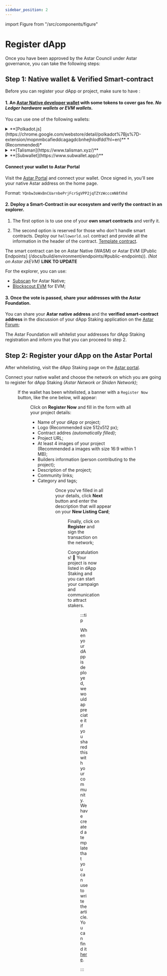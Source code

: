 ```yaml
---
sidebar_position: 2
---
```


import Figure from "/src/components/figure"

# Register dApp

Once you have been approved by the Astar Council under Astar governance, you can take the following steps:

## Step 1: Native wallet & Verified Smart-contract

Before you can register your dApp or project, make sure to have :

#### 1. An [Astar Native developer wallet](/docs/use/how-to-guides/layer-1/manage-wallets/create-wallet.md) with some tokens to cover gas fee. *No Ledger hardware wallets or EVM wallets.*

You can use one of the following wallets:

<details>
<summary>**[Polkadot.js](https://chrome.google.com/webstore/detail/polkadot%7Bjs%7D-extension/mopnmbcafieddcagagdcbnhejhlodfdd?hl=en)** *(Recommended)*</summary>

The Polkadot\{.js\} plugin provides a reasonable balance of security and usability. It provides a separate local mechanism to generate your address and interact with the Astar portal. We recommend users who are new to our ecosystem and want to create an Astar native address use this wallet. If you don't have the Polkadot JS extension you will receive a popup in our portal when you try to connect your wallet.

### Install the Browser Plugin

The browser plugin is available for both [Google Chrome](https://chrome.google.com/webstore/detail/polkadot%7Bjs%7D-extension/mopnmbcafieddcagagdcbnhejhlodfdd?hl=en) (and Chromium-based browsers like Brave) and [Firefox](https://addons.mozilla.org/en-US/firefox/addon/polkadot-js-extension). After installing the plugin, you should see the orange and white Polkadot\{.js\} logo in your browser menu bar.

<Figure src={require('/docs/use/how-to-guides/layer-1/dapp-staking/for-devs/img/Polkadotjs_1.png').default } width="75%" /> 

### Create Account

Open the Polkadot\{.js\} browser extension by clicking the logo on the top bar of your browser. You will see a browser popup.

<Figure src={require('/docs/use/how-to-guides/layer-1/dapp-staking/for-devs/img/Polkadotjs_2.png').default } width="70%" /> 

Click the big plus button `Create new account`. The Polkadot\{.js\} plugin will then use system randomness to make a new seed for you and display it to you in the form of twelve words.

<Figure src={require('/docs/use/how-to-guides/layer-1/dapp-staking/for-devs/img/Polkadotjs_3.png').default } width="70%" /> 

You should back up these words. Please, store the seed somewhere safe, secret, and secure. If you cannot access your account via Polkadot\{.js\} for some reason, you can re-enter your seed through the `Add account menu` by selecting `Import account from pre-existing seed`.

<Figure src={require('/docs/use/how-to-guides/layer-1/dapp-staking/for-devs/img/Polkadotjs_4.png').default } width="70%" /> 

Best to create an account that is allowed on any chain in the Polkadot ecosystem including Astar or Shiden Network. Your account will automatically change format when connected to a chain.

A **descriptive name** is arbitrary and for your use only. It is not stored on the blockchain and will not be visible to other users who look at your address via a block explorer. If you're juggling multiple accounts, it helps to make this as descriptive and detailed as needed.

The **password** will be used to encrypt this account's information. You will need to re-enter it when using the account for any kind of outgoing transaction or when using it to cryptographically sign a message.

After clicking on `Add the account with the generated seed`, your account is created. We recommend also saving your account as json file somewhere safe.

</details>

<details>
<summary>**[Talisman](https://www.talisman.xyz/)**</summary>

### Install the Browser Extension

The extension is available on [chrome](https://chromewebstore.google.com/detail/talisman-ethereum-and-pol/fijngjgcjhjmmpcmkeiomlglpeiijkld?hl=en-GB) and [firefox](https://addons.mozilla.org/en-US/firefox/addon/talisman-wallet-extension/).


### Create a New Account

Once the extension is downloaded you can proceed to setup your account.

1. In order to set up a wallet, click `New wallet`. 

<Figure src={require('/docs/use/how-to-guides/layer-1/dapp-staking/for-devs/img/Talisman_1.webp').default } width="90%" /> 

2. Add a password for your account and click `Continue`.

<Figure src={require('/docs/use/how-to-guides/layer-1/dapp-staking/for-devs/img/Talisman_2.webp').default } width="70%" /> 

3. Last step is to decide on allowing anonymous information to help talisman improve the wallet. Click any option and the setup is finished!

<Figure src={require('/docs/use/how-to-guides/layer-1/dapp-staking/for-devs/img/Talisman_3.webp').default } width="70%" /> 

### Create a new account in video

<p align="center"><iframe width="560" height="315" src="https://www.youtube.com/embed/JevNbPem3gQ?si=WzEGaZZ5cy4dcVkZ" title="YouTube video player" frameborder="0" allow="accelerometer; autoplay; clipboard-write; encrypted-media; gyroscope; picture-in-picture; web-share" allowfullscreen></iframe></p>

**Don't forget to Back Up Your Secret Phrase! Consult [this guide](https://docs.talisman.xyz/talisman/start/installing-talisman/back-up-your-secret-phrase) if necessary.**

</details>

<details>
<summary>**[Subwallet](https://www.subwallet.app/)**</summary>

### Install the Browser Extension

The extension is available on [chrome](https://chromewebstore.google.com/detail/subwallet-polkadot-wallet/onhogfjeacnfoofkfgppdlbmlmnplgbn) and [firefox](https://addons.mozilla.org/en-US/firefox/addon/subwallet/).

### Create a New Account

1. After installing SubWallet extension, open the wallet and choose `Create a new account`;

<Figure src={require('/docs/use/how-to-guides/layer-1/dapp-staking/for-devs/img/Subwallet_1.webp').default } width="30%" /> 

2. Create a master password and click `Continue`;

<Figure src={require('/docs/use/how-to-guides/layer-1/dapp-staking/for-devs/img/Subwallet_2.webp').default } width="30%" /> 

3. Keep your recovery phrase (also known as seed phrase or secret phrase) in a safe place;

<Figure src={require('/docs/use/how-to-guides/layer-1/dapp-staking/for-devs/img/Subwallet_3.png').default } width="30%" /> 

4. Your account has been successfully set up. Click `Exit` to get to Homepage;

### Create a new account in video

<p align="center"><iframe width="560" height="315" src="https://www.youtube.com/embed/WPZvZixXz3k?si=LdWnrFfkdJVZa3-m" title="YouTube video player" frameborder="0" allow="accelerometer; autoplay; clipboard-write; encrypted-media; gyroscope; picture-in-picture; web-share" allowfullscreen></iframe></p>

</details>

#### Connect your wallet to Astar Portal

Visit the [Astar Portal](https://portal.astar.network/astar/assets) and connect your wallet. Once signed in, you'll see your native Astar address on the home page.

Format: `YQnbw3oWxBnCUarnbePrjFcrSgVPP2jqTZYzWcccmN8fXhd`

#### 2. Deploy a Smart-Contract in our ecosystem and verify the contract in an explorer. 

1. The first option is to use one of your **own smart contracts** and verify it.

2. The second option is reserved for those who don't handle smart contracts. Deploy our `helloworld.sol` contract and provide all the information in the header of the contract. [Template contract](https://github.com/AstarNetwork/builders-program/blob/main/hellowold.sol).

The smart contract can be on Astar Native (WASM) or Astar EVM ([Public Endpoints] (/docs/build/environment/endpoints/#public-endpoints)). *(Not on Astar zkEVM)*  **LINK TO UPDATE**

For the explorer, you can use:
- [Subscan](https://astar.subscan.io/) for Astar Native;
- [Blockscout EVM](https://astar.blockscout.com/) for EVM;

#### 3. Once the vote is passed, share your addresses with the Astar Foundation.

You can share your **Astar native address** and the **verified smart-contract address** in the discussion of your dApp Staking application on the [Astar Forum](https://forum.astar.network/);

The Astar Foundation will whitelist your addresses for dApp Staking registration and inform you that you can proceed to step 2.

## Step 2: Register your dApp on the Astar Portal

After whitelisting, visit the dApp Staking page on the [Astar portal](https://portal.astar.network/astar/dapp-staking/discover).  

Connect your native wallet and choose the network on which you are going to register for dApp Staking *(Astar Network or Shiden Network)*;

<Figure src={require('/docs/use/how-to-guides/layer-1/dapp-staking/for-stakers/img/Networks.png').default } width="90%" /> 

If the wallet has been whitelisted, a banner with a `Register Now` button, like the one below, will appear:

<Figure src={require('/docs/use/how-to-guides/layer-1/dapp-staking/for-devs/img/Registration_banner.png').default} width="85%" />

Click on **Register Now** and fill in the form with all your project details:

- Name of your dApp or project;
- Logo (Recommended size 512x512 px);
- Contract addres *(automatically filled)*;
- Project URL;
- At least 4 images of your project (Recommended a images with size 16:9 within 1 MB);
- Builders information (person contributing to the project);
- Description of the project;
- Community links;
- Category and tags;

<Figure src={require('/docs/use/how-to-guides/layer-1/dapp-staking/for-devs/img/Registration_1.png').default} width="80%" />

<Figure src={require('/docs/use/how-to-guides/layer-1/dapp-staking/for-devs/img/Registration_2.png').default} width="80%" />

Once you've filled in all your details, click **Next** button and enter the description that will appear on your **New Listing Card**;

<Figure src={require('/docs/use/how-to-guides/layer-1/dapp-staking/for-devs/img/Promotion_card_2.png').default} width="85%" />

Finally, click on **Register** and sign the transaction on the network;

Congratulations! 🎉 Your project is now listed in dApp Staking and you can start your campaign and communication to attract stakers.

<Figure src={require('/docs/use/how-to-guides/layer-1/dapp-staking/for-devs/img/dApp_page_2.png').default} width="90%" />

:::tip

When your dApp is deployed, we would appreciate it if you shared this with your community. We have created a template that you can use to write the article. You can find it [here](https://astarnetwork.notion.site/dApp-staking-template-Astar-Network-07d029f2d89644f48a17650522968682).

:::